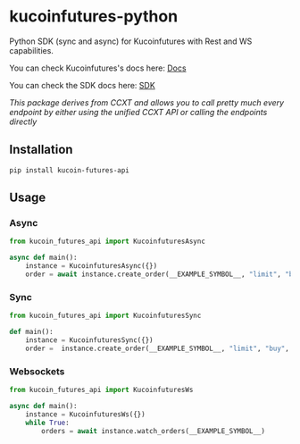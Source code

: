 # kucoinfutures-python
Python SDK (sync and async) for Kucoinfutures with Rest and WS capabilities.

You can check Kucoinfutures's docs here: [Docs](https://ccxt.com)


You can check the SDK docs here: [SDK](https://docs.ccxt.com/#/exchanges/kucoinfutures)

*This package derives from CCXT and allows you to call pretty much every endpoint by either using the unified CCXT API or calling the endpoints directly*

## Installation

```
pip install kucoin-futures-api
```

## Usage

### Async

```Python
from kucoin_futures_api import KucoinfuturesAsync

async def main():
    instance = KucoinfuturesAsync({})
    order = await instance.create_order(__EXAMPLE_SYMBOL__, "limit", "buy", 1, 100000)
```

### Sync

```Python
from kucoin_futures_api import KucoinfuturesSync

def main():
    instance = KucoinfuturesSync({})
    order =  instance.create_order(__EXAMPLE_SYMBOL__, "limit", "buy", 1, 100000)
```

### Websockets

```Python
from kucoin_futures_api import KucoinfuturesWs

async def main():
    instance = KucoinfuturesWs({})
    while True:
        orders = await instance.watch_orders(__EXAMPLE_SYMBOL__)
```

